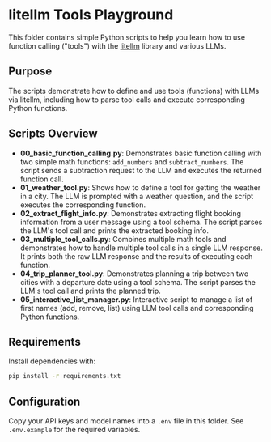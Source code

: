 # litellm Tools Playground

This folder contains simple Python scripts to help you learn how to use function calling ("tools") with the [litellm](https://github.com/BerriAI/litellm) library and various LLMs.

## Purpose

The scripts demonstrate how to define and use tools (functions) with LLMs via litellm, including how to parse tool calls and execute corresponding Python functions.

## Scripts Overview

- **00_basic_function_calling.py**: Demonstrates basic function calling with two simple math functions: `add_numbers` and `subtract_numbers`. The script sends a subtraction request to the LLM and executes the returned function call.
- **01_weather_tool.py**: Shows how to define a tool for getting the weather in a city. The LLM is prompted with a weather question, and the script executes the corresponding function.
- **02_extract_flight_info.py**: Demonstrates extracting flight booking information from a user message using a tool schema. The script parses the LLM's tool call and prints the extracted booking info.
- **03_multiple_tool_calls.py**: Combines multiple math tools and demonstrates how to handle multiple tool calls in a single LLM response. It prints both the raw LLM response and the results of executing each function.
- **04_trip_planner_tool.py**: Demonstrates planning a trip between two cities with a departure date using a tool schema. The script parses the LLM's tool call and prints the planned trip.
- **05_interactive_list_manager.py**: Interactive script to manage a list of first names (add, remove, list) using LLM tool calls and corresponding Python functions.


## Requirements

Install dependencies with:

```sh
pip install -r requirements.txt
```

## Configuration

Copy your API keys and model names into a `.env` file in this folder. See `.env.example` for the required variables.
